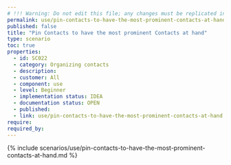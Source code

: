 ```yaml
---
# !!! Warning: Do not edit this file; any changes must be replicated in Excel !!! 
permalink: use/pin-contacts-to-have-the-most-prominent-contacts-at-hand
published: false
title: "Pin Contacts to have the most prominent Contacts at hand"
type: scenario
toc: true
properties:
  - id: SC022
  - category: Organizing contacts
  - description:
  - customer: All
  - component: use
  - level: Beginner
  - implementation status: IDEA
  - documentation status: OPEN
  - published:
  - link: use/pin-contacts-to-have-the-most-prominent-contacts-at-hand
require:
required_by:
---
```


{% include scenarios/use/pin-contacts-to-have-the-most-prominent-contacts-at-hand.md %}
